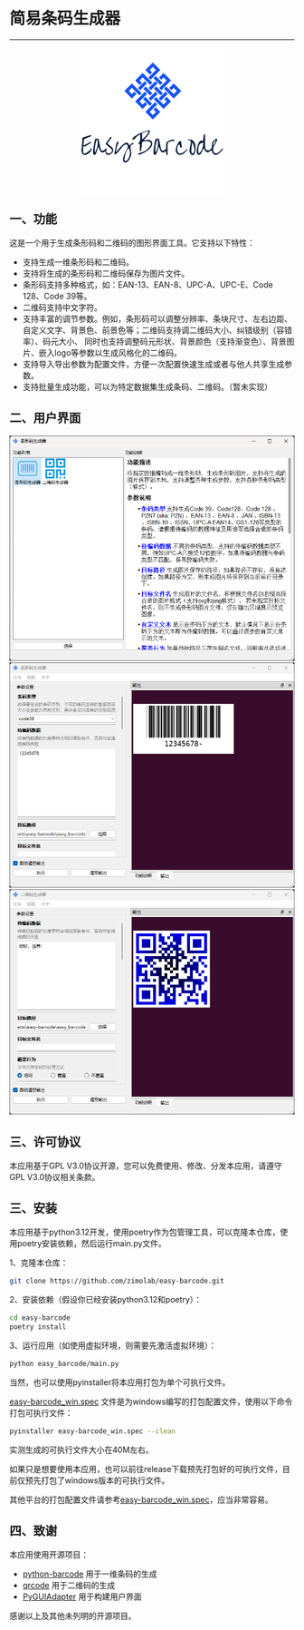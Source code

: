 # 简易条码生成器

---

<img style="display: block;margin: 0 auto;" alt="logo" height="256" src="./easy_barcode/res/logo.png" width="256"/>




## 一、功能

这是一个用于生成条形码和二维码的图形界面工具。它支持以下特性：

- 支持生成一维条形码和二维码。
- 支持将生成的条形码和二维码保存为图片文件。
- 条形码支持多种格式，如：EAN-13、EAN-8、UPC-A、UPC-E、Code 128、Code 39等。
- 二维码支持中文字符。
- 支持丰富的调节参数。例如，条形码可以调整分辨率、条块尺寸、左右边距、自定义文字、背景色、前景色等；二维码支持调二维码大小、纠错级别（容错率）、码元大小、
同时也支持调整码元形状、背景颜色（支持渐变色）、背景图片、嵌入logo等参数以生成风格化的二维码。
- 支持导入导出参数为配置文件，方便一次配置快速生成或者与他人共享生成参数。
- 支持批量生成功能，可以为特定数据集生成条码、二维码。（暂未实现）

## 二、用户界面
![主界面](./screenshots/img1.png)
![条形码生成器](./screenshots/img2.png)
![二维码生成器](./screenshots/img3.png)

## 三、许可协议

本应用基于GPL V3.0协议开源，您可以免费使用、修改、分发本应用，请遵守GPL V3.0协议相关条款。


## 三、安装

本应用基于python3.12开发，使用poetry作为包管理工具，可以克隆本仓库，使用poetry安装依赖，然后运行main.py文件。

1、克隆本仓库：
```bash
git clone https://github.com/zimolab/easy-barcode.git
```

2、安装依赖（假设你已经安装python3.12和poetry）：
```bash
cd easy-barcode
poetry install
```

3、运行应用（如使用虚拟环境，则需要先激活虚拟环境）：
```bash
python easy_barcode/main.py
```

当然，也可以使用pyinstaller将本应用打包为单个可执行文件。

[easy-barcode_win.spec](easy-barcode_win.spec) 文件是为windows编写的打包配置文件，使用以下命令打包可执行文件：

```bash
pyinstaller easy-barcode_win.spec --clean
```

实测生成的可执行文件大小在40M左右。

如果只是想要使用本应用，也可以前往release下载预先打包好的可执行文件，目前仅预先打包了windows版本的可执行文件。

其他平台的打包配置文件请参考[easy-barcode_win.spec](easy-barcode_win.spec)，应当非常容易。



## 四、致谢

本应用使用开源项目：
- [python-barcode](https://github.com/WhyNotHugo/python-barcode) 用于一维条码的生成
- [qrcode](https://github.com/lincolnloop/python-qrcode) 用于二维码的生成
- [PyGUIAdapter](https://github.com/zimolab/PyGUIAdapter) 用于构建用户界面

感谢以上及其他未列明的开源项目。
